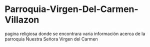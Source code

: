 # Parroquia-Virgen-Del-Carmen-Villazon
pagina religiosa donde se encontrara varia información acerca de la parroquia Nuestra Señora Virgen del Carmen
